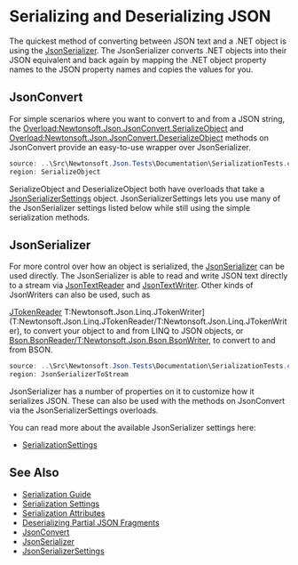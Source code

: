 ﻿# Serializing and Deserializing JSON

The quickest method of converting between JSON text and a .NET object is using the [JsonSerializer](/api/newtonsoft/json/jsonserializer/). The JsonSerializer converts .NET objects into their JSON equivalent and back again by mapping the .NET object property names to the JSON property names and copies the values for you.

## JsonConvert

For simple scenarios where you want to convert to and from a JSON string, the [Overload:Newtonsoft.Json.JsonConvert.SerializeObject](Overload:Newtonsoft.Json.JsonConvert.SerializeObject) and [Overload:Newtonsoft.Json.JsonConvert.DeserializeObject](Overload:Newtonsoft.Json.JsonConvert.DeserializeObject) methods on JsonConvert provide an easy-to-use wrapper over JsonSerializer.

```csharp Serializing and Deserializing JSON with JsonConvert
source: ..\Src\Newtonsoft.Json.Tests\Documentation\SerializationTests.cs
region: SerializeObject
```

SerializeObject and DeserializeObject both have overloads that take a [JsonSerializerSettings](/api/newtonsoft/json/jsonserializersettings/) object. JsonSerializerSettings lets you use many of the JsonSerializer settings listed below while still using the simple serialization methods.

## JsonSerializer

For more control over how an object is serialized, the [JsonSerializer](/api/newtonsoft/json/jsonserializer/) can be used directly. The JsonSerializer is able to read and write JSON text directly to a stream via [JsonTextReader](/api/newtonsoft/json/jsontextreader/) and [JsonTextWriter](/api/newtonsoft/json/jsontextwriter/). Other kinds of JsonWriters can also be used, such as

[JTokenReader](/api/newtonsoft/json/linq/jtokenreader/) T:Newtonsoft.Json.Linq.JTokenWriter](T:Newtonsoft.Json.Linq.JTokenReader</codeEntityReference>/<codeEntityReference>T:Newtonsoft.Json.Linq.JTokenWriter), to convert your object to and from LINQ to JSON objects, or [Bson.BsonReader</codeEntityReference>/<codeEntityReference>T:Newtonsoft.Json.Bson.BsonWriter](T:Newtonsoft.Json.Bson.BsonReader</codeEntityReference>/<codeEntityReference>T:Newtonsoft.Json.Bson.BsonWriter), to convert to and from BSON.

```csharp Serializing JSON to a Stream with JsonSerializer
source: ..\Src\Newtonsoft.Json.Tests\Documentation\SerializationTests.cs
region: JsonSerializerToStream
```

JsonSerializer has a number of properties on it to customize how it serializes JSON. These can also be used with the methods on JsonConvert via the JsonSerializerSettings overloads.

You can read more about the available JsonSerializer settings here:

- [SerializationSettings](SerializationSettings.md)

## See Also

- [Serialization Guide](SerializationGuide.md)
- [Serialization Settings](SerializationSettings.md)
- [Serialization Attributes](SerializationAttributes.md)
- [Deserializing Partial JSON Fragments](SerializingJSONFragments.md)
- [JsonConvert](/api/newtonsoft/json/jsonconvert/)
- [JsonSerializer](/api/newtonsoft/json/jsonserializer/)
- [JsonSerializerSettings](/api/newtonsoft/json/jsonserializersettings/)
